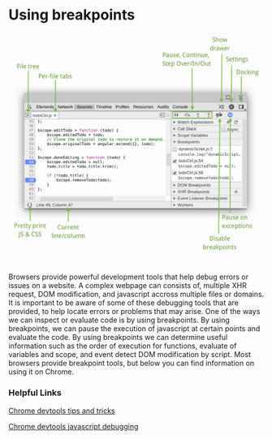 # Using breakpoints

![](javascript-debugging-overview.jpg)

Browsers provide powerful development tools that help debug errors or issues on a website. A complex webpage can consists of, multiple XHR request, DOM modification, and javascript accross multiple files or domains. It is important to be aware of some of these debugging tools that are provided, to help locate errors or problems that may arise. One of the ways we can inspect or evaluate code is by using breakpoints. By using breakpoints, we can pause the execution of javascript at certain points and evaluate the code. By using breakpoints we can determine useful information such as the order of execution for functions, evaluate of variables and scope, and event detect DOM modification by script. Most browsers provide breakpoint tools, but below you can find information on using it on Chrome.

### Helpful Links

[Chrome devtools tips and tricks](https://developer.chrome.com/devtools/docs/tips-and-tricks)

[Chrome devtools javascript debugging](https://developer.chrome.com/devtools/docs/javascript-debugging)
